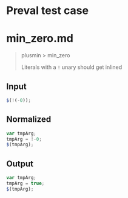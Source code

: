 # Preval test case

# min_zero.md

> plusmin > min_zero
>
> Literals with a `!` unary should get inlined

## Input

`````js filename=intro
$(!(-0));
`````

## Normalized

`````js filename=intro
var tmpArg;
tmpArg = !-0;
$(tmpArg);
`````

## Output

`````js filename=intro
var tmpArg;
tmpArg = true;
$(tmpArg);
`````
